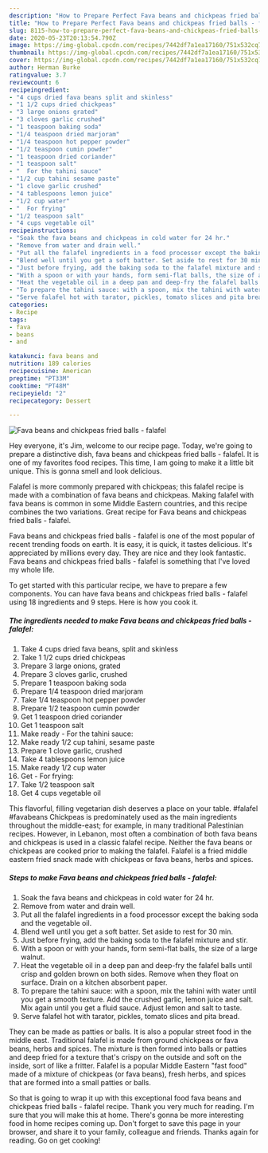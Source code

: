 ```yaml
---
description: "How to Prepare Perfect Fava beans and chickpeas fried balls - falafel"
title: "How to Prepare Perfect Fava beans and chickpeas fried balls - falafel"
slug: 8115-how-to-prepare-perfect-fava-beans-and-chickpeas-fried-balls-falafel
date: 2020-05-23T20:13:54.790Z
image: https://img-global.cpcdn.com/recipes/7442df7a1ea17160/751x532cq70/fava-beans-and-chickpeas-fried-balls-falafel-recipe-main-photo.jpg
thumbnail: https://img-global.cpcdn.com/recipes/7442df7a1ea17160/751x532cq70/fava-beans-and-chickpeas-fried-balls-falafel-recipe-main-photo.jpg
cover: https://img-global.cpcdn.com/recipes/7442df7a1ea17160/751x532cq70/fava-beans-and-chickpeas-fried-balls-falafel-recipe-main-photo.jpg
author: Herman Burke
ratingvalue: 3.7
reviewcount: 6
recipeingredient:
- "4 cups dried fava beans split and skinless"
- "1 1/2 cups dried chickpeas"
- "3 large onions grated"
- "3 cloves garlic crushed"
- "1 teaspoon baking soda"
- "1/4 teaspoon dried marjoram"
- "1/4 teaspoon hot pepper powder"
- "1/2 teaspoon cumin powder"
- "1 teaspoon dried coriander"
- "1 teaspoon salt"
- "  For the tahini sauce"
- "1/2 cup tahini sesame paste"
- "1 clove garlic crushed"
- "4 tablespoons lemon juice"
- "1/2 cup water"
- "  For frying"
- "1/2 teaspoon salt"
- "4 cups vegetable oil"
recipeinstructions:
- "Soak the fava beans and chickpeas in cold water for 24 hr."
- "Remove from water and drain well."
- "Put all the falafel ingredients in a food processor except the baking soda and the vegetable oil."
- "Blend well until you get a soft batter. Set aside to rest for 30 min."
- "Just before frying, add the baking soda to the falafel mixture and stir."
- "With a spoon or with your hands, form semi-flat balls, the size of a large walnut."
- "Heat the vegetable oil in a deep pan and deep-fry the falafel balls until crisp and golden brown on both sides. Remove when they float on surface. Drain on a kitchen absorbent paper."
- "To prepare the tahini sauce: with a spoon, mix the tahini with water until you get a smooth texture. Add the crushed garlic, lemon juice and salt. Mix again until you get a fluid sauce. Adjust lemon and salt to taste."
- "Serve falafel hot with tarator, pickles, tomato slices and pita bread."
categories:
- Recipe
tags:
- fava
- beans
- and

katakunci: fava beans and 
nutrition: 189 calories
recipecuisine: American
preptime: "PT33M"
cooktime: "PT48M"
recipeyield: "2"
recipecategory: Dessert

---
```



![Fava beans and chickpeas fried balls - falafel](https://img-global.cpcdn.com/recipes/7442df7a1ea17160/751x532cq70/fava-beans-and-chickpeas-fried-balls-falafel-recipe-main-photo.jpg)

Hey everyone, it's Jim, welcome to our recipe page. Today, we're going to prepare a distinctive dish, fava beans and chickpeas fried balls - falafel. It is one of my favorites food recipes. This time, I am going to make it a little bit unique. This is gonna smell and look delicious.

Falafel is more commonly prepared with chickpeas; this falafel recipe is made with a combination of fava beans and chickpeas. Making falafel with fava beans is common in some Middle Eastern countries, and this recipe combines the two variations. Great recipe for Fava beans and chickpeas fried balls - falafel.

Fava beans and chickpeas fried balls - falafel is one of the most popular of recent trending foods on earth. It is easy, it is quick, it tastes delicious. It's appreciated by millions every day. They are nice and they look fantastic. Fava beans and chickpeas fried balls - falafel is something that I've loved my whole life.


To get started with this particular recipe, we have to prepare a few components. You can have fava beans and chickpeas fried balls - falafel using 18 ingredients and 9 steps. Here is how you cook it.

<!--inarticleads1-->

##### The ingredients needed to make Fava beans and chickpeas fried balls - falafel:

1. Take 4 cups dried fava beans, split and skinless
1. Take 1 1/2 cups dried chickpeas
1. Prepare 3 large onions, grated
1. Prepare 3 cloves garlic, crushed
1. Prepare 1 teaspoon baking soda
1. Prepare 1/4 teaspoon dried marjoram
1. Take 1/4 teaspoon hot pepper powder
1. Prepare 1/2 teaspoon cumin powder
1. Get 1 teaspoon dried coriander
1. Get 1 teaspoon salt
1. Make ready  - For the tahini sauce:
1. Make ready 1/2 cup tahini, sesame paste
1. Prepare 1 clove garlic, crushed
1. Take 4 tablespoons lemon juice
1. Make ready 1/2 cup water
1. Get  - For frying:
1. Take 1/2 teaspoon salt
1. Get 4 cups vegetable oil


This flavorful, filling vegetarian dish deserves a place on your table. #falafel #favabeans Chickpeas is predominately used as the main ingredients throughout the middle-east; for example, in many traditional Palestinian recipes. However, in Lebanon, most often a combination of both fava beans and chickpeas is used in a classic falafel recipe. Neither the fava beans or chickpeas are cooked prior to making the falafel. Falafel is a fried middle eastern fried snack made with chickpeas or fava beans, herbs and spices. 

<!--inarticleads2-->

##### Steps to make Fava beans and chickpeas fried balls - falafel:

1. Soak the fava beans and chickpeas in cold water for 24 hr.
1. Remove from water and drain well.
1. Put all the falafel ingredients in a food processor except the baking soda and the vegetable oil.
1. Blend well until you get a soft batter. Set aside to rest for 30 min.
1. Just before frying, add the baking soda to the falafel mixture and stir.
1. With a spoon or with your hands, form semi-flat balls, the size of a large walnut.
1. Heat the vegetable oil in a deep pan and deep-fry the falafel balls until crisp and golden brown on both sides. Remove when they float on surface. Drain on a kitchen absorbent paper.
1. To prepare the tahini sauce: with a spoon, mix the tahini with water until you get a smooth texture. Add the crushed garlic, lemon juice and salt. Mix again until you get a fluid sauce. Adjust lemon and salt to taste.
1. Serve falafel hot with tarator, pickles, tomato slices and pita bread.


They can be made as patties or balls. It is also a popular street food in the middle east. Traditional falafel is made from ground chickpeas or fava beans, herbs and spices. The mixture is then formed into balls or patties and deep fried for a texture that&#39;s crispy on the outside and soft on the inside, sort of like a fritter. Falafel is a popular Middle Eastern &#34;fast food&#34; made of a mixture of chickpeas (or fava beans), fresh herbs, and spices that are formed into a small patties or balls. 

So that is going to wrap it up with this exceptional food fava beans and chickpeas fried balls - falafel recipe. Thank you very much for reading. I'm sure that you will make this at home. There's gonna be more interesting food in home recipes coming up. Don't forget to save this page in your browser, and share it to your family, colleague and friends. Thanks again for reading. Go on get cooking!
